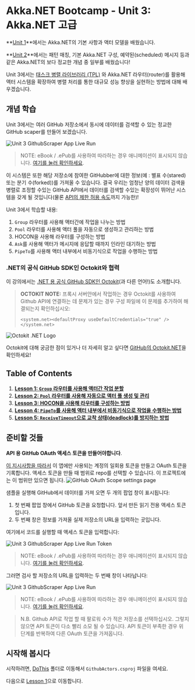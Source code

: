 # Akka.NET Bootcamp - Unit 3: Akka.NET 고급

**[Unit 1](../Unit-1/README.md)**에서는 Akka.NET의 기본 사항과 액터 모델을 배웠습니다. 

**[Unit 2](../Unit-2/README.md)**에서는 패턴 매칭, 기본 Akka.NET 구성, 예약된(scheduled) 메시지 등과 같은 Akka.NET의 보다 정교한 개념 중 일부를 배웠습니다! 

Unit 3에서는 [태스크 병렬 라이브러리 (TPL)](https://msdn.microsoft.com/en-us/library/dd537609.aspx) 와 Akka.NET 라우터(router)를 활용해 액터 시스템을 확장하여 병렬 처리를 통한 대규모 성능 향상을 실현하는 방법에 대해 배우겠습니다. 

## 개념 학습
Unit 3에서는 여러 GitHub 저장소에서 동시에 데이터를 검색할 수 있는 정교한 GitHub scaper를 만들어 보겠습니다.

![Unit 3 GithubScraper App Live Run](lesson5/images/lesson5-live-run.gif)
> NOTE: eBook / .ePub를 사용하여 따라하는 경우 애니메이션이 표시되지 않습니다. [여기를 눌러 확인하세요](https://github.com/petabridge/akka-bootcamp/raw/master/src/Unit-3/lesson5/images/lesson5-live-run.gif).


이 시스템은 또한 해당 저장소에 참여한 GitHubber에 대한 정보(예 : 별표 수(stared) 또는 분기 수(forked))를 가져올 수 있습니다. 결국 우리는 엄청난 양의 데이터 검색을 병렬로 조정할 수있는 GitHub API에서 데이터를 검색할 수있는 확장성이 뛰어난 시스템을 갖게 될 것입니다(물론 [API의 제한 허용 속도](https://developer.github.com/v3/rate_limit/)까지 가능한)!

Unit 3에서 학습할 내용:

1. `Group` 라우터를 사용해 액터간에 작업을 나누는 방법 
2. `Pool` 라우터를 사용해 액터 풀을 자동으로 생성하고 관리하는 방법 
3. HOCON을 사용해 라우터를 구성하는 방법 
4. `Ask`를 사용해 액터가 메시지에 응답할 때까지 인라인 대기하는 방법 
5. `PipeTo`를 사용해 액터 내부에서 비동기식으로 작업을 수행하는 방법 

### .NET의 공식 GitHub SDK인 Octokit와 협력
이 강의에서는 [.NET 용 공식 GitHub SDK인 Octokit](http://octokit.github.io/)(과 다른 언어!)도 소개합니다. 

> **OCTOKIT NOTE:** 프록시 서버안에서 작업하는 경우 Octokit를 사용하여 Github API에 연결하는 데 문제가 있는 경우 구성 파일에 이 문제를 추가하여 해결되는지 확인하십시오:
>
>  `<system.net><defaultProxy useDefaultCredentials="true" /></system.net>`

![Octokit .NET Logo](../../images/gundam-dotnet.png)

Octokit에 대해 궁금한 점이 있거나 더 자세히 알고 싶다면 [GitHub의 Octokit.NET](https://github.com/octokit/octokit.net)을 확인하세요! 

## Table of Contents

1. **[Lesson 1: `Group` 라우터를 사용해 액터간 작업 분할](lesson1/README.md)**
2. **[Lesson 2: `Pool` 라우터를 사용해 자동으로 액터 풀 생성 및 관리](lesson2/README.md)** 
3. **[Lesson 3: HOCON을 사용해 라우터를 구성하는 방법](lesson3/README.md)**
4. **[Lesson 4: `PipeTo`를 사용해 액터 내부에서 비동기식으로 작업을 수행하는 방법](lesson4/README.md)**
5. **[Lesson 5: `ReceiveTimeout`으로 교착 상태(deadlock)를 방지하는 방법](lesson5/README.md)**

## 준비할 것들
**API 용 GitHub OAuth 액세스 토큰을 만들어야합니다**. 

[이 지시사항을 따라서](https://help.github.com/articles/creating-an-access-token-for-command-line-use/) 이 앱에만 사용되는 계정의 일회용 토큰을 만들고 OAuth 토큰을 기록합니다. 액세스 토큰을 만들 때 범위로 repo를 선택할 수 있습니다. 이 프로젝트에는 이 범위만 있으면 됩니다.
![GitHub OAuth Scope settings page](../../images/OAuth_Scope.png)

샘플을 실행해 GitHub에서 데이터를 가져 오면 두 개의 팝업 창이 표시됩니다:
1. 첫 번째 팝업 창에서 GitHub 토큰을 요청합니다. 앞서 만든 읽기 전용 액세스 토큰입니다. 
2. 두 번째 창은 정보를 가져올 실제 저장소의 URL을 입력하는 곳입니다. 

여기에서 코드를 실행할 때 액세스 토큰을 입력합니다:

![Unit 3 GithubScraper App Live Run Token](lesson5/images/enter-access-token.gif)
> NOTE: eBook / .ePub를 사용하여 따라하는 경우 애니메이션이 표시되지 않습니다. [여기를 눌러 확인하세요](https://github.com/petabridge/akka-bootcamp/raw/master/src/Unit-3/lesson5/images/enter-access-token.gif).
> 
그러면 검사 할 저장소의 URL을 입력하는 두 번째 창이 나타납니다:

![Unit 3 GithubScraper App Live Run](lesson5/images/lesson5-live-run.gif)
> NOTE: eBook / .ePub를 사용하여 따라하는 경우 애니메이션이 표시되지 않습니다. [여기를 눌러 확인하세요](https://github.com/petabridge/akka-bootcamp/raw/master/src/Unit-3/lesson5/images/lesson5-live-run.gif).

> N.B. Github API로 작업 할 때 팔로워 수가 적은 저장소를 선택하십시오. 그렇지 않으면 API 토큰이 다소 빨리 소모 될 수 있습니다. API 토큰이 부족한 경우 위 단계를 반복하여 다른 OAuth 토큰을 가져옵니다. 

## 시작해 봅시다
시작하려면, [DoThis](DoThis/) 폴더로 이동해서 `GithubActors.csproj` 파일을 여세요.

다음으로 [Lesson 1](lesson1/README.md)으로 이동합니다.
